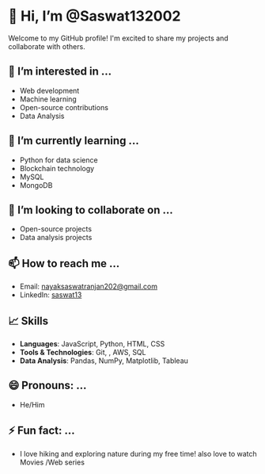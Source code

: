 # 👋 Hi, I’m @Saswat132002  

Welcome to my GitHub profile! I'm excited to share my projects and collaborate with others.  

## 👀 I’m interested in ...  
- Web development  
- Machine learning  
- Open-source contributions  
- Data Analysis

## 🌱 I’m currently learning ...    
- Python for data science  
- Blockchain technology
- MySQL
- MongoDB

## 💞️ I’m looking to collaborate on ...  
- Open-source projects  
- Data analysis projects  

## 📫 How to reach me ...  
- Email: nayaksaswatranjan202@gmail.com    
- LinkedIn: [saswat13](https://www.linkedin.com/in/saswat13/)
## 📈 Skills  
- **Languages**: JavaScript, Python, HTML, CSS   
- **Tools & Technologies**: Git, , AWS, SQL  
- **Data Analysis**: Pandas, NumPy, Matplotlib, Tableau  

## 😄 Pronouns: ...  
- He/Him  

## ⚡ Fun fact: ...  
- I love hiking and exploring nature during my free time!
also love to watch Movies /Web series
